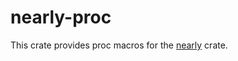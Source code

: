 # nearly-proc

This crate provides proc macros for the [nearly](https://crates.io/crates/nearly) crate.